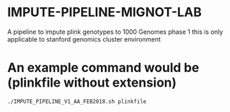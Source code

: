 # IMPUTE-PIPELINE-MIGNOT-LAB
A pipeline to impute plink genotypes to 1000 Genomes phase 1 this is only applicable to stanford genomics cluster environment
# An example command would be (plinkfile without extension)
```./IMPUTE_PIPELINE_V1_AA_FEB2018.sh plinkfile```
